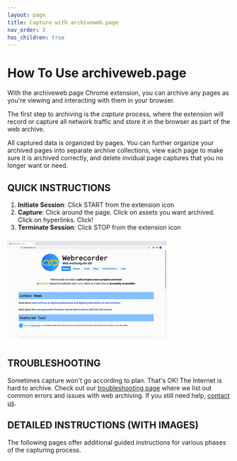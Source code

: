 ```yaml
---
layout: page
title: Capture with archiveweb.page
nav_order: 3
has_children: true
---
```


# How To Use archiveweb.page

With the archiveweb.page Chrome extension, you can archive any pages as you're viewing and interacting with them in your browser.

The first step to archiving is the *capture* process, where the extension will record or capture all network traffic and store it in the browser as part of the web archive.

All captured data is organized by pages. You can further organize your archived pages into separate archive collections, view each page to make sure it is archived correctly, and delete invidual page captures that you no longer want or need.

## QUICK INSTRUCTIONS

1. <b>Initiate Session</b>: Click START from the extension icon
2. <b>Capture</b>: Click around the page. Click on assets you want archived. Click on hyperlinks. Click!
3. <b>Terminate Session</b>: Click STOP from the extension icon
<!-- 4. <b>Manage Session</b>: Organize the sessions into collections -->
<!-- 5. <b>Replay Session</b>: Click on View Recorded Page from the extension icon -->
![Capturing website GIF](/assets/images/step2-usage/step2-capture.gif)


## TROUBLESHOOTING
Sometimes capture won't go according to plan. That's OK! The Internet is hard to archive. Check out our [troubleshooting page](../troubleshooting) where we list out common errors and issues with web archiving. If you still need help, [contact us](../contact).

## DETAILED INSTRUCTIONS (WITH IMAGES)

The following pages offer additional guided instructions for various phases of the capturing process.

